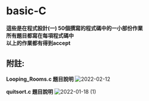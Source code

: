 # basic-C

**這些是在程式設計(一) 50個撰寫的程式碼中的一小部份作業**  
**所有題目都寫在每項程式碼中**  
**以上的作業都有得到accept**  
  
## 附註:  
  
**Looping_Rooms.c 題目說明**
![2022-02-12](https://user-images.githubusercontent.com/93486960/177051342-e5254e51-1cbf-458b-9f6e-f6b338cac5bc.png)  
  
**quitsort.c 題目說明**
![2022-01-18 (1)](https://user-images.githubusercontent.com/93486960/177052257-61b19791-3865-4885-8cf3-bf2c5a4ac887.png)


